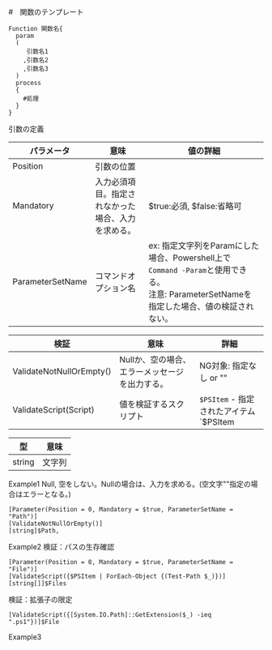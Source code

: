 #　関数のテンプレート

```
Function 関数名{
  param
  (
     引数名1
    ,引数名2
    ,引数名3
  )
  process
  {
    #処理
  }
}
```

引数の定義

|パラメータ|意味|値の詳細|
|---|---|---|
|Position|引数の位置||
|Mandatory|入力必須項目。指定されなかった場合、入力を求める。|$true:必須, $false:省略可|
|ParameterSetName|コマンドオプション名| ex: 指定文字列をParamにした場合、Powershell上で`Command -Param`と使用できる。<br /> 注意: ParameterSetNameを指定した場合、値の検証されない。 |

|検証|意味|詳細|
|---|---|---|
|ValidateNotNullOrEmpty()|Nullか、空の場合、エラーメッセージを出力する。|NG対象: 指定なし or ""|
|ValidateScript(Script)|値を検証するスクリプト|`$PSItem` - 指定されたアイテム<br /> `$PSItem | %{ 検証処理 }` - 複数の場合。1つでも$falseになったら受付を拒否できる。|

|型|意味|
|---|---|
|string|文字列|

Example1
Null, 空をしない。Nullの場合は、入力を求める。(空文字""指定の場合はエラーとなる。)
```
[Parameter(Position = 0, Mandatory = $true, ParameterSetName = "Path")]
[ValidateNotNullOrEmpty()]
[string]$Path,
```

Example2
検証：パスの生存確認
```
[Parameter(Position = 0, Mandatory = $true, ParameterSetName = "File")]
[ValidateScript({$PSItem | ForEach-Object {(Test-Path $_)})]
[string[]]$Files
```
検証：拡張子の限定
```
[ValidateScript({[System.IO.Path]::GetExtension($_) -ieq ".ps1"})]$File
```

Example3

